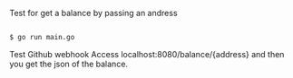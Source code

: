 Test for get a balance by passing an andress

```sh

$ go run main.go

```
Test Github webhook
Access localhost:8080/balance/{address} and then you get the json of the balance.